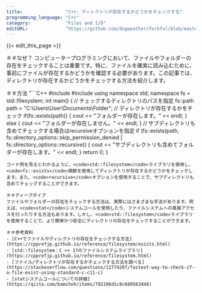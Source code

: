 ```yaml
---
title:                "C++: ディレクトリが存在するかどうかをチェックする"
programming_language: "C++"
category:             "Files and I/O"
editURL:              "https://github.com/dogweather/forkful/blob/master/content/ja/cpp/checking-if-a-directory-exists.md"
---
```


{{< edit_this_page >}}

＃＃なぜ？
コンピュータープログラミングにおいて、ファイルやフォルダーの存在をチェックすることは重要です。特に、ファイルを確実に読み込むために、事前にファイルが存在するかどうかを確認する必要があります。この記事では、ディレクトリが存在するかどうかをチェックする方法を紹介します。

＃＃方法
"```C++
#include <iostream>
#include <filesystem>
using namespace std;
namespace fs = std::filesystem;
int main()
{
    // チェックするディレクトリのパスを指定
    fs::path path = "C:\\Users\\User\\Documents\\Folder";
    // ディレクトリが存在するかをチェック
    if(fs::exists(path))
    {
        cout << "フォルダーが存在します。" << endl;
    }
    else
    {
        cout << "フォルダーが存在しません。" << endl;
    }
    // サブディレクトリも含めてチェックする場合はrecursiveオプションを指定
    if (fs::exists(path, fs::directory_options::skip_permission_denied | fs::directory_options::recursive))
    {
        cout << "サブディレクトリも含めてフォルダーが存在します。" << endl;
    }
    return 0;
}
```"
コード例を見るとわかるように、<code>std::filesystem</code>ライブラリを使用し、<code>fs::exists</code>関数を使用してディレクトリが存在するかどうかをチェックします。また、<code>recursive</code>オプションを使用することで、サブディレクトリも含めてチェックすることができます。

＃＃ディープダイブ
ファイルやフォルダーの存在をチェックする方法は、実際にはさまざまな手法があります。例えば、<code>stat</code>システムコールを使用したり、ファイルシステムへの直接アクセスを行ったりする方法もあります。しかし、<code>std::filesystem</code>ライブラリを使用することで、より簡単かつ安全にディレクトリの存在をチェックすることができます。

＃＃参考資料
- [C++でファイルやディレクトリの存在をチェックする方法](https://cpprefjp.github.io/reference/filesystem/exists.html)
- [std::filesystem：C ++ 17のファイルシステムライブラリ](https://cpprefjp.github.io/reference/filesystem.html)
- [ファイル/ディレクトリが存在するかチェックする方法を調べる](https://stackoverflow.com/questions/12774207/fastest-way-to-check-if-a-file-exist-using-standard-c-c11-c)
- [statシステムコールについての詳細](https://qiita.com/bamchoh/items/792196d1c8c689563d48)